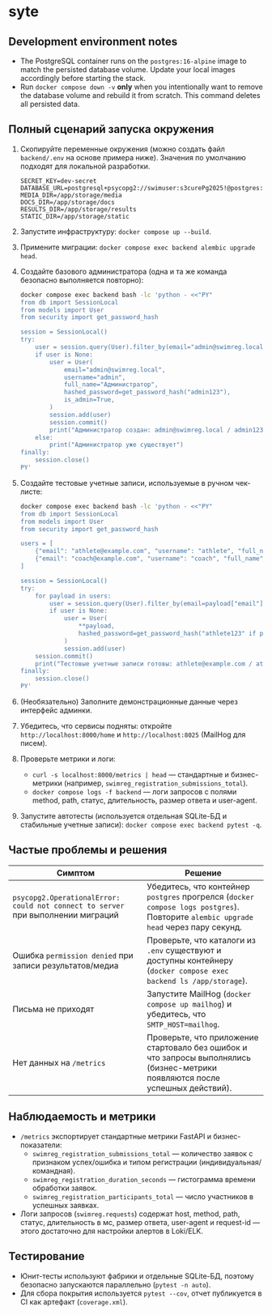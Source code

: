 # syte

## Development environment notes

- The PostgreSQL container runs on the `postgres:16-alpine` image to match the
  persisted database volume. Update your local images accordingly before
  starting the stack.
- Run `docker compose down -v` **only** when you intentionally want to remove
  the database volume and rebuild it from scratch. This command deletes all
  persisted data.

## Полный сценарий запуска окружения

1. Скопируйте переменные окружения (можно создать файл `backend/.env` на основе
   примера ниже). Значения по умолчанию подходят для локальной разработки.

   ```env
   SECRET_KEY=dev-secret
   DATABASE_URL=postgresql+psycopg2://swimuser:s3curePg2025!@postgres:5432/swimdb
   MEDIA_DIR=/app/storage/media
   DOCS_DIR=/app/storage/docs
   RESULTS_DIR=/app/storage/results
   STATIC_DIR=/app/storage/static
   ```

2. Запустите инфраструктуру: `docker compose up --build`.
3. Примените миграции: `docker compose exec backend alembic upgrade head`.
4. Создайте базового администратора (одна и та же команда безопасно выполняется
   повторно):

   ```bash
   docker compose exec backend bash -lc 'python - <<"PY"
   from db import SessionLocal
   from models import User
   from security import get_password_hash

   session = SessionLocal()
   try:
       user = session.query(User).filter_by(email="admin@swimreg.local").one_or_none()
       if user is None:
           user = User(
               email="admin@swimreg.local",
               username="admin",
               full_name="Администратор",
               hashed_password=get_password_hash("admin123"),
               is_admin=True,
           )
           session.add(user)
           session.commit()
           print("Администратор создан: admin@swimreg.local / admin123")
       else:
           print("Администратор уже существует")
   finally:
       session.close()
   PY'
   ```

5. Создайте тестовые учетные записи, используемые в ручном чек-листе:

   ```bash
   docker compose exec backend bash -lc 'python - <<"PY"
   from db import SessionLocal
   from models import User
   from security import get_password_hash

   users = [
       {"email": "athlete@example.com", "username": "athlete", "full_name": "Иван Пловец"},
       {"email": "coach@example.com", "username": "coach", "full_name": "Мария Тренер"},
   ]

   session = SessionLocal()
   try:
       for payload in users:
           user = session.query(User).filter_by(email=payload["email"]).one_or_none()
           if user is None:
               user = User(
                   **payload,
                   hashed_password=get_password_hash("athlete123" if payload["username"] == "athlete" else "coach123"),
               )
               session.add(user)
       session.commit()
       print("Тестовые учетные записи готовы: athlete@example.com / athlete123, coach@example.com / coach123")
   finally:
       session.close()
   PY'
   ```

6. (Необязательно) Заполните демонстрационные данные через интерфейс админки.
7. Убедитесь, что сервисы подняты: откройте `http://localhost:8000/home` и
   `http://localhost:8025` (MailHog для писем).
8. Проверьте метрики и логи:
   - `curl -s localhost:8000/metrics | head` — стандартные и бизнес-метрики
     (например, `swimreg_registration_submissions_total`).
   - `docker compose logs -f backend` — логи запросов с полями method, path,
     статус, длительность, размер ответа и user-agent.
9. Запустите автотесты (используется отдельная SQLite-БД и стабильные учетные
   записи): `docker compose exec backend pytest -q`.

## Частые проблемы и решения

| Симптом | Решение |
| --- | --- |
| `psycopg2.OperationalError: could not connect to server` при выполнении миграций | Убедитесь, что контейнер `postgres` прогрелся (`docker compose logs postgres`). Повторите `alembic upgrade head` через пару секунд. |
| Ошибка `permission denied` при записи результатов/медиа | Проверьте, что каталоги из `.env` существуют и доступны контейнеру (`docker compose exec backend ls /app/storage`). |
| Письма не приходят | Запустите MailHog (`docker compose up mailhog`) и убедитесь, что `SMTP_HOST=mailhog`. |
| Нет данных на `/metrics` | Проверьте, что приложение стартовало без ошибок и что запросы выполнялись (бизнес-метрики появляются после успешных действий). |

## Наблюдаемость и метрики

- `/metrics` экспортирует стандартные метрики FastAPI и бизнес-показатели:
  - `swimreg_registration_submissions_total` — количество заявок с признаком
    успех/ошибка и типом регистрации (индивидуальная/командная).
  - `swimreg_registration_duration_seconds` — гистограмма времени обработки
    заявок.
  - `swimreg_registration_participants_total` — число участников в успешных
    заявках.
- Логи запросов (`swimreg.requests`) содержат host, method, path, статус,
  длительность в мс, размер ответа, user-agent и request-id — этого достаточно
  для настройки алертов в Loki/ELK.

## Тестирование

- Юнит-тесты используют фабрики и отдельные SQLite-БД, поэтому безопасно
  запускаются параллельно (`pytest -n auto`).
- Для сбора покрытия используется `pytest --cov`, отчет публикуется в CI как
  артефакт (`coverage.xml`).
